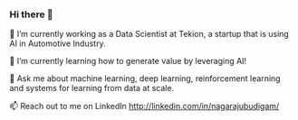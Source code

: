 ### Hi there 👋

🔭 I’m currently working as a Data Scientist at Tekion, a startup that is using AI in Automotive Industry.

🌱 I’m currently learning how to generate value by leveraging AI!

💬 Ask me about machine learning, deep learning, reinforcement learning and systems for learning from data at scale.

📫 Reach out to me on LinkedIn http://linkedin.com/in/nagarajubudigam/
